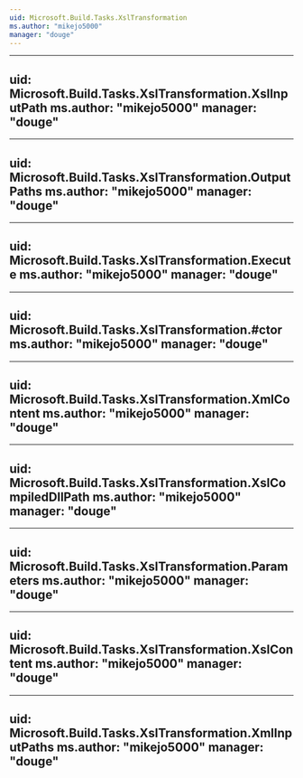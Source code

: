 ```yaml
---
uid: Microsoft.Build.Tasks.XslTransformation
ms.author: "mikejo5000"
manager: "douge"
---
```


---
uid: Microsoft.Build.Tasks.XslTransformation.XslInputPath
ms.author: "mikejo5000"
manager: "douge"
---

---
uid: Microsoft.Build.Tasks.XslTransformation.OutputPaths
ms.author: "mikejo5000"
manager: "douge"
---

---
uid: Microsoft.Build.Tasks.XslTransformation.Execute
ms.author: "mikejo5000"
manager: "douge"
---

---
uid: Microsoft.Build.Tasks.XslTransformation.#ctor
ms.author: "mikejo5000"
manager: "douge"
---

---
uid: Microsoft.Build.Tasks.XslTransformation.XmlContent
ms.author: "mikejo5000"
manager: "douge"
---

---
uid: Microsoft.Build.Tasks.XslTransformation.XslCompiledDllPath
ms.author: "mikejo5000"
manager: "douge"
---

---
uid: Microsoft.Build.Tasks.XslTransformation.Parameters
ms.author: "mikejo5000"
manager: "douge"
---

---
uid: Microsoft.Build.Tasks.XslTransformation.XslContent
ms.author: "mikejo5000"
manager: "douge"
---

---
uid: Microsoft.Build.Tasks.XslTransformation.XmlInputPaths
ms.author: "mikejo5000"
manager: "douge"
---
